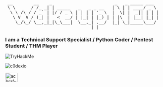 <pre align="center">
__        __    _                        _   _ _____ ___  
\ \      / /_ _| | _____   _   _ _ __   | \ | | ____/ _ \ 
 \ \ /\ / / _` | |/ / _ \ | | | | '_ \  |  \| |  _|| | | |
  \ V  V / (_| |   <  __/ | |_| | |_) | | |\  | |__| |_| |
   \_/\_/ \__,_|_|\_\___|  \__,_| .__/  |_| \_|_____\___/ 
                                |_|                       
</pre>


<h3 align="left">I am a Technical Support Specialist / Python Coder / Pentest Student / THM Player</h3>
<p> </p>

<img src="https://tryhackme-badges.s3.amazonaws.com/Marbati.png" alt="TryHackMe">


<p align="left"> <img src="https://komarev.com/ghpvc/?username=c0dexio&label=Profile%20views&color=0e75b6&style=flat" alt="c0dexio" /> </p>

<a href="https://linkedin.com/in/achraf-marbati" rel="nofollow"><img align="center" src="https://raw.githubusercontent.com/rahuldkjain/github-profile-readme-generator/master/src/images/icons/Social/linked-in-alt.svg" alt="achraf-marbati" height="30" width="40" style="max-width: 100%;"></a>


